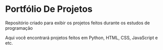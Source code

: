 # Portfólio De Projetos
Repositório criado para exibir os projetos feitos durante os estudos de programação

Aqui você encontrará projetos feitos em Python, HTML, CSS, JavaScript e etc.
